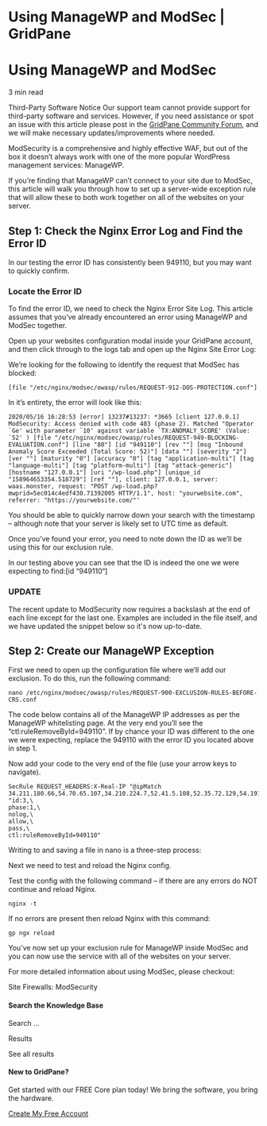 # Using ManageWP and ModSec | GridPane

# Using ManageWP and ModSec

 

3 min read 

Third-Party Software Notice
Our support team cannot provide support for third-party software and services. However, if you need assistance or spot an issue with this article please post in the [GridPane Community Forum](https://community.gridpane.com/), and we will make necessary updates/improvements where needed.

ModSecurity is a comprehensive and highly effective WAF, but out of the box it doesn’t always work with one of the more popular WordPress management services: ManageWP.

If you’re finding that ManageWP can’t connect to your site due to ModSec, this article will walk you through how to set up a server-wide exception rule that will allow these to both work together on all of the websites on your server.

 

## Step 1: Check the Nginx Error Log and Find the Error ID

In our testing the error ID has consistently been 949110, but you may want to quickly confirm.

### Locate the Error ID

To find the error ID, we need to check the Nginx Error Site Log. This article assumes that you’ve already encountered an error using ManageWP and ModSec together.

Open up your websites configuration modal inside your GridPane account, and then click through to the logs tab and open up the Nginx Site Error Log:

We’re looking for the following to identify the request that ModSec has blocked:

```
[file "/etc/nginx/modsec/owasp/rules/REQUEST-912-DOS-PROTECTION.conf"]
```

In it’s entirety, the error will look like this:

```
2020/05/16 16:28:53 [error] 13237#13237: *3665 [client 127.0.0.1] ModSecurity: Access denied with code 403 (phase 2). Matched "Operator `Ge' with parameter `10' against variable `TX:ANOMALY_SCORE' (Value: `52' ) [file "/etc/nginx/modsec/owasp/rules/REQUEST-949-BLOCKING-EVALUATION.conf"] [line "80"] [id "949110"] [rev ""] [msg "Inbound Anomaly Score Exceeded (Total Score: 52)"] [data ""] [severity "2"] [ver ""] [maturity "0"] [accuracy "0"] [tag "application-multi"] [tag "language-multi"] [tag "platform-multi"] [tag "attack-generic"] [hostname "127.0.0.1"] [uri "/wp-load.php"] [unique_id "158964653354.518729"] [ref ""], client: 127.0.0.1, server: waas.monster, request: "POST /wp-load.php?mwprid=5ec014c4edf430.71392005 HTTP/1.1", host: "yourwebsite.com", referrer: "https://yourwebsite.com/"'
```

You should be able to quickly narrow down your search with the timestamp – although note that your server is likely set to UTC time as default.

Once you’ve found your error, you need to note down the ID as we’ll be using this for our exclusion rule.

In our testing above you can see that the ID is indeed the one we were expecting to find:[id “949110“]

 

 

### UPDATE

The recent update to ModSecurity now requires a backslash at the end of each line except for the last one. Examples are included in the file itself, and we have updated the snippet below so it's now up-to-date.

## Step 2: Create our ManageWP Exception

First we need to open up the configuration file where we’ll add our exclusion. To do this, run the following command:

```
nano /etc/nginx/modsec/owasp/rules/REQUEST-900-EXCLUSION-RULES-BEFORE-CRS.conf
```

The code below contains all of the ManageWP IP addresses as per the ManageWP whitelisting page. At the very end you’ll see the “ctl:ruleRemoveById=949110”. If by chance your ID was different to the one we were expecting, replace the 949110 with the error ID you located above in step 1.

Now add your code to the very end of the file (use your arrow keys to navigate).

```
SecRule REQUEST_HEADERS:X-Real-IP "@ipMatch 34.211.180.66,54.70.65.107,34.210.224.7,52.41.5.108,52.35.72.129,54.191.137.17,35.162.254.253,52.11.12.231,52.11.29.70,52.11.54.161,52.24.142.159,52.25.191.255,52.34.126.117,52.34.254.47,52.35.82.99,52.36.28.80,52.39.177.152,52.41.237.12,52.43.13.71,52.43.76.224,52.88.96.110,52.89.155.51,54.187.92.57,54.191.32.65,54.191.67.23,54.191.80.119,54.191.135.209,54.191.136.176,54.191.148.85,54.191.149.8,52.26.122.21,52.24.187.29,52.89.85.107,54.186.128.167,54.191.40.136,52.88.119.122,52.89.94.121,52.25.116.116,52.88.215.225,54.186.143.184,52.88.197.180,52.27.171.126,34.211.178.241,52.24.232.158,52.26.187.210,52.42.189.119,54.186.244.128,54.71.54.102,34.210.35.214,34.213.77.188,34.218.121.176,52.10.190.191,52.10.225.96,52.11.187.168,52.25.139.76,52.43.127.200,54.191.108.9,54.70.201.228,44.224.174.169,52.32.57.81,44.225.177.160,34.223.186.249,44.224.135.238,44.226.111.14,44.225.203.104,44.226.100.122,44.224.250.144,44.225.118.211"\
"id:3,\
phase:1,\
nolog,\
allow,\
pass,\
ctl:ruleRemoveById=949110"
```

Writing to and saving a file in nano is a three-step process:

Next we need to test and reload the Nginx config.

Test the config with the following command – if there are any errors do NOT continue and reload Nginx.

```
nginx -t
```

If no errors are present then reload Nginx with this command:

```
gp ngx reload
```

You’ve now set up your exclusion rule for ManageWP inside ModSec and you can now use the service with all of the websites on your server.

For more detailed information about using ModSec, please checkout:

Site Firewalls: ModSecurity

 

 

#### Search the Knowledge Base

Search ...

 Results

See all results

#### New to GridPane?

Get started with our FREE Core plan today! We bring the software, you bring the hardware.

[Create My Free Account](https://gridpane.com/checkout/?plan=core)

